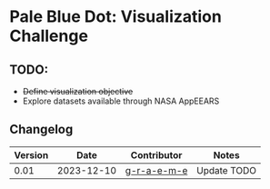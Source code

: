 # Pale Blue Dot: Visualization Challenge

## TODO:
- ~~Define visualization objective~~
- Explore datasets available through NASA AppEEARS


## Changelog
| Version | Date | Contributor | Notes |
|---|---|---|---|
| 0.01 | 2023-12-10 | [g-r-a-e-m-e](https://github.com/g-r-a-e-m-e) | Update TODO |
